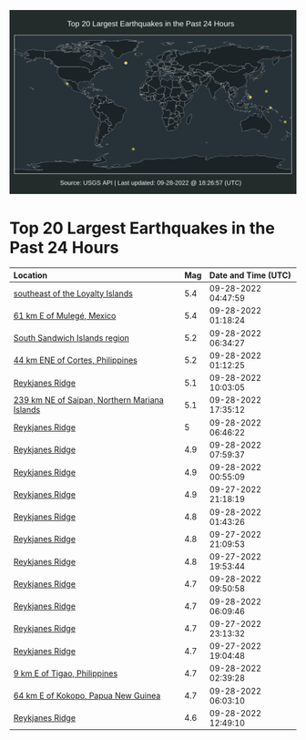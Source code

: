 ![Map](./map.png)

# Top 20 Largest Earthquakes in the Past 24 Hours

| Location | Mag | Date and Time (UTC) |
|:---|:---|:---|
| [southeast of the Loyalty Islands](https://earthquake.usgs.gov/earthquakes/eventpage/us6000inwk) | 5.4 | 09-28-2022 04:47:59 |
| [61 km E of Mulegé, Mexico](https://earthquake.usgs.gov/earthquakes/eventpage/us6000inv3) | 5.4 | 09-28-2022 01:18:24 |
| [South Sandwich Islands region](https://earthquake.usgs.gov/earthquakes/eventpage/us6000inwy) | 5.2 | 09-28-2022 06:34:27 |
| [44 km ENE of Cortes, Philippines](https://earthquake.usgs.gov/earthquakes/eventpage/us6000inv0) | 5.2 | 09-28-2022 01:12:25 |
| [Reykjanes Ridge](https://earthquake.usgs.gov/earthquakes/eventpage/us6000iny7) | 5.1 | 09-28-2022 10:03:05 |
| [239 km NE of Saipan, Northern Mariana Islands](https://earthquake.usgs.gov/earthquakes/eventpage/us6000ip1i) | 5.1 | 09-28-2022 17:35:12 |
| [Reykjanes Ridge](https://earthquake.usgs.gov/earthquakes/eventpage/us6000inx5) | 5 | 09-28-2022 06:46:22 |
| [Reykjanes Ridge](https://earthquake.usgs.gov/earthquakes/eventpage/us6000inxq) | 4.9 | 09-28-2022 07:59:37 |
| [Reykjanes Ridge](https://earthquake.usgs.gov/earthquakes/eventpage/us6000inuv) | 4.9 | 09-28-2022 00:55:09 |
| [Reykjanes Ridge](https://earthquake.usgs.gov/earthquakes/eventpage/us6000int8) | 4.9 | 09-27-2022 21:18:19 |
| [Reykjanes Ridge](https://earthquake.usgs.gov/earthquakes/eventpage/us6000inve) | 4.8 | 09-28-2022 01:43:26 |
| [Reykjanes Ridge](https://earthquake.usgs.gov/earthquakes/eventpage/us6000int6) | 4.8 | 09-27-2022 21:09:53 |
| [Reykjanes Ridge](https://earthquake.usgs.gov/earthquakes/eventpage/us6000insf) | 4.8 | 09-27-2022 19:53:44 |
| [Reykjanes Ridge](https://earthquake.usgs.gov/earthquakes/eventpage/us6000iny6) | 4.7 | 09-28-2022 09:50:58 |
| [Reykjanes Ridge](https://earthquake.usgs.gov/earthquakes/eventpage/us6000inww) | 4.7 | 09-28-2022 06:09:46 |
| [Reykjanes Ridge](https://earthquake.usgs.gov/earthquakes/eventpage/us6000inu0) | 4.7 | 09-27-2022 23:13:32 |
| [Reykjanes Ridge](https://earthquake.usgs.gov/earthquakes/eventpage/us6000inrw) | 4.7 | 09-27-2022 19:04:48 |
| [9 km E of Tigao, Philippines](https://earthquake.usgs.gov/earthquakes/eventpage/us6000inw3) | 4.7 | 09-28-2022 02:39:28 |
| [64 km E of Kokopo, Papua New Guinea](https://earthquake.usgs.gov/earthquakes/eventpage/us6000inwu) | 4.7 | 09-28-2022 06:03:10 |
| [Reykjanes Ridge](https://earthquake.usgs.gov/earthquakes/eventpage/us6000inyz) | 4.6 | 09-28-2022 12:49:10 |
